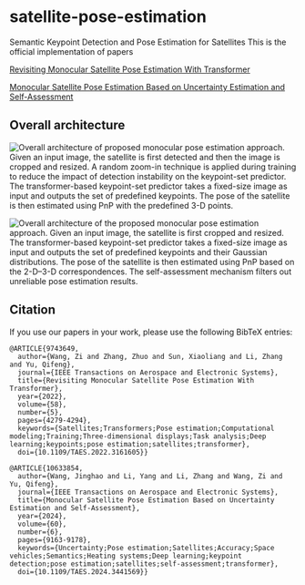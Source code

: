 # satellite-pose-estimation
Semantic Keypoint Detection and Pose Estimation for Satellites
This is the official implementation of papers

[Revisiting Monocular Satellite Pose Estimation With Transformer](https://ieeexplore.ieee.org/document/9743649)

[Monocular Satellite Pose Estimation Based on Uncertainty Estimation and Self-Assessment](https://ieeexplore.ieee.org/document/10633854)

## Overall architecture
![Overall architecture of proposed monocular pose estimation approach. Given an input image, the satellite is first detected and then the image
is cropped and resized. A random zoom-in technique is applied during training to reduce the impact of detection instability on the keypoint-set
predictor. The transformer-based keypoint-set predictor takes a fixed-size image as input and outputs the set of predefined keypoints. The pose of the
satellite is then estimated using PnP with the predefined 3-D points.]()

![Overall architecture of the proposed monocular pose estimation approach. Given an input image, the satellite is first cropped and resized. The
transformer-based keypoint-set predictor takes a fixed-size image as input and outputs the set of predefined keypoints and their Gaussian distributions.
The pose of the satellite is then estimated using PnP based on the 2-D–3-D correspondences. The self-assessment mechanism filters out unreliable
pose estimation results.]()

## Citation
If you use our papers in your work, please use the following BibTeX entries:

```
@ARTICLE{9743649,
  author={Wang, Zi and Zhang, Zhuo and Sun, Xiaoliang and Li, Zhang and Yu, Qifeng},
  journal={IEEE Transactions on Aerospace and Electronic Systems}, 
  title={Revisiting Monocular Satellite Pose Estimation With Transformer}, 
  year={2022},
  volume={58},
  number={5},
  pages={4279-4294},
  keywords={Satellites;Transformers;Pose estimation;Computational modeling;Training;Three-dimensional displays;Task analysis;Deep learning;keypoints;pose estimation;satellites;transformer},
  doi={10.1109/TAES.2022.3161605}}

@ARTICLE{10633854,
  author={Wang, Jinghao and Li, Yang and Li, Zhang and Wang, Zi and Yu, Qifeng},
  journal={IEEE Transactions on Aerospace and Electronic Systems}, 
  title={Monocular Satellite Pose Estimation Based on Uncertainty Estimation and Self-Assessment}, 
  year={2024},
  volume={60},
  number={6},
  pages={9163-9178},
  keywords={Uncertainty;Pose estimation;Satellites;Accuracy;Space vehicles;Semantics;Heating systems;Deep learning;keypoint detection;pose estimation;satellites;self-assessment;transformer},
  doi={10.1109/TAES.2024.3441569}}
```
